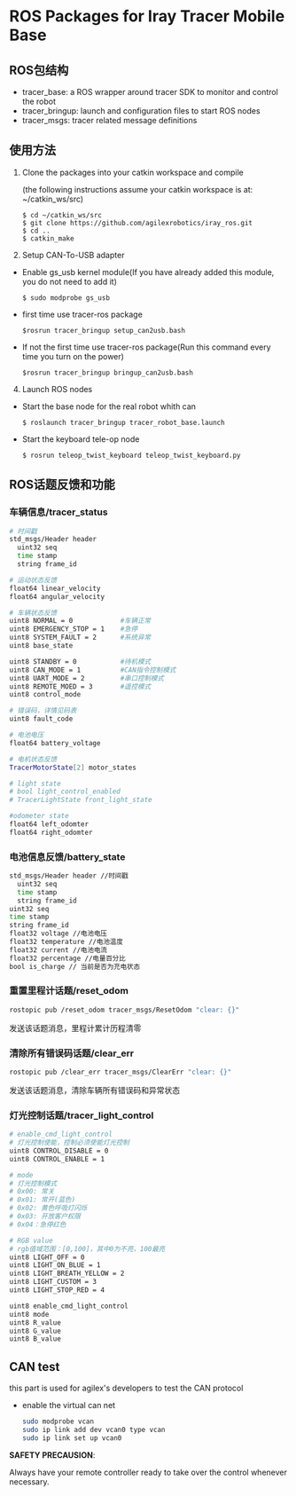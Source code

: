 # ROS Packages for Iray Tracer Mobile Base

## ROS包结构

* tracer_base: a ROS wrapper around tracer SDK to monitor and control the robot
* tracer_bringup: launch and configuration files to start ROS nodes
* tracer_msgs: tracer related message definitions

## 使用方法

1. Clone the packages into your catkin workspace and compile

   (the following instructions assume your catkin workspace is at: ~/catkin_ws/src)

   ```
   $ cd ~/catkin_ws/src
   $ git clone https://github.com/agilexrobotics/iray_ros.git
   $ cd ..
   $ catkin_make
   ```

2. Setup CAN-To-USB adapter

* Enable gs_usb kernel module(If you have already added this module, you do not need to add it)

  ```
  $ sudo modprobe gs_usb
  ```

* first time use tracer-ros package

  ```
  $rosrun tracer_bringup setup_can2usb.bash
  ```

* If not the first time use tracer-ros package(Run this command every time you turn on the power)

  ```
  $rosrun tracer_bringup bringup_can2usb.bash
  ```

4. Launch ROS nodes

* Start the base node for the real robot whith can

  ```
  $ roslaunch tracer_bringup tracer_robot_base.launch
  ```

* Start the keyboard tele-op node

  ```
  $ rosrun teleop_twist_keyboard teleop_twist_keyboard.py
  ```

## ROS话题反馈和功能

### 车辆信息/tracer_status

```bash
# 时间戳
std_msgs/Header header
  uint32 seq
  time stamp
  string frame_id

# 运动状态反馈
float64 linear_velocity
float64 angular_velocity

# 车辆状态反馈
uint8 NORMAL = 0            #车辆正常
uint8 EMERGENCY_STOP = 1    #急停
uint8 SYSTEM_FAULT = 2      #系统异常
uint8 base_state

uint8 STANDBY = 0           #待机模式
uint8 CAN_MODE = 1          #CAN指令控制模式
uint8 UART_MODE = 2         #串口控制模式
uint8 REMOTE_MOED = 3       #遥控模式
uint8 control_mode

# 错误码，详情见码表
uint8 fault_code

# 电池电压
float64 battery_voltage

# 电机状态反馈
TracerMotorState[2] motor_states

# light state
# bool light_control_enabled
# TracerLightState front_light_state

#odometer state
float64 left_odomter
float64 right_odomter
```
### 电池信息反馈/battery_state

```bash
std_msgs/Header header //时间戳
  uint32 seq
  time stamp
  string frame_id
uint32 seq
time stamp
string frame_id
float32 voltage //电池电压
float32 temperature //电池温度
float32 current //电池电流
float32 percentage //电量百分比
bool is_charge // 当前是否为充电状态
```

### 重置里程计话题/reset_odom

``` bash
rostopic pub /reset_odom tracer_msgs/ResetOdom "clear: {}"
```

发送该话题消息，里程计累计历程清零

### 清除所有错误码话题/clear_err

``` bash
rostopic pub /clear_err tracer_msgs/ClearErr "clear: {}"
```

发送该话题消息，清除车辆所有错误码和异常状态

### 灯光控制话题/tracer_light_control

```bash
# enable_cmd_light_control
# 灯光控制使能，控制必须使能灯光控制
uint8 CONTROL_DISABLE = 0
uint8 CONTROL_ENABLE = 1

# mode 
# 灯光控制模式
# 0x00: 常关
# 0x01: 常开(蓝色)
# 0x02: 黄色呼吸灯闪烁
# 0x03: 开放客户权限
# 0x04：急停红色

# RGB value
# rgb值域范围：[0,100]，其中0为不亮，100最亮
uint8 LIGHT_OFF = 0
uint8 LIGHT_ON_BLUE = 1
uint8 LIGHT_BREATH_YELLOW = 2
uint8 LIGHT_CUSTOM = 3
uint8 LIGHT_STOP_RED = 4

uint8 enable_cmd_light_control
uint8 mode
uint8 R_value
uint8 G_value
uint8 B_value
```

## CAN test

this part is used for agilex's developers to test the CAN protocol

- enable the virtual can net

  ``` bash
  sudo modprobe vcan
  sudo ip link add dev vcan0 type vcan
  sudo ip link set up vcan0
  ```

**SAFETY PRECAUSION**: 

Always have your remote controller ready to take over the control whenever necessary. 